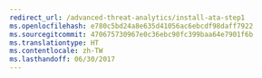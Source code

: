```yaml
---
redirect_url: /advanced-threat-analytics/install-ata-step1
ms.openlocfilehash: e780c5bd24a8e635d41056ac6ebcdf98daff7922
ms.sourcegitcommit: 470675730967e0c36ebc90fc399baa64e7901f6b
ms.translationtype: HT
ms.contentlocale: zh-TW
ms.lasthandoff: 06/30/2017
---
```

